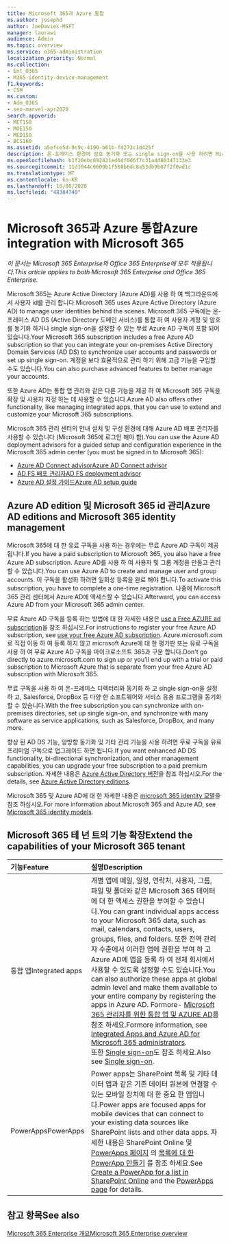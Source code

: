 ```yaml
---
title: Microsoft 365과 Azure 통합
ms.author: josephd
author: JoeDavies-MSFT
manager: laurawi
audience: Admin
ms.topic: overview
ms.service: o365-administration
localization_priority: Normal
ms.collection:
- Ent_O365
- M365-identity-device-management
f1.keywords:
- CSH
ms.custom:
- Adm_O365
- seo-marvel-apr2020
search.appverid:
- MET150
- MOE150
- MED150
- BCS160
ms.assetid: a5efce5d-9c9c-4190-b61b-fd273c1d425f
description: 온-프레미스 환경에 암호 동기화 또는 single sign-on을 사용 하려면 Microsoft 365를 Azure AD와 통합 합니다.
ms.openlocfilehash: b1f20ebc692421ed6df0d6f7c31a4d80347133e3
ms.sourcegitcommit: 11d1044c6600b1f568b6dc8a53db9b07f2f0ad1c
ms.translationtype: MT
ms.contentlocale: ko-KR
ms.lasthandoff: 10/08/2020
ms.locfileid: "48384740"
---
```

# <a name="azure-integration-with-microsoft-365"></a><span data-ttu-id="4bd20-103">Microsoft 365과 Azure 통합</span><span class="sxs-lookup"><span data-stu-id="4bd20-103">Azure integration with Microsoft 365</span></span>

<span data-ttu-id="4bd20-104">*이 문서는 Microsoft 365 Enterprise와 Office 365 Enterprise에 모두 적용됩니다.*</span><span class="sxs-lookup"><span data-stu-id="4bd20-104">*This article applies to both Microsoft 365 Enterprise and Office 365 Enterprise.*</span></span>

<span data-ttu-id="4bd20-105">Microsoft 365는 Azure Active Directory (Azure AD)를 사용 하 여 백그라운드에서 사용자 id를 관리 합니다.</span><span class="sxs-lookup"><span data-stu-id="4bd20-105">Microsoft 365 uses Azure Active Directory (Azure AD) to manage user identities behind the scenes.</span></span> <span data-ttu-id="4bd20-106">Microsoft 365 구독에는 온-프레미스 AD DS (Active Directory 도메인 서비스)를 통합 하 여 사용자 계정 및 암호를 동기화 하거나 single sign-on을 설정할 수 있는 무료 Azure AD 구독이 포함 되어 있습니다.</span><span class="sxs-lookup"><span data-stu-id="4bd20-106">Your Microsoft 365 subscription includes a free Azure AD subscription so that you can integrate your on-premises Active Directory Domain Services (AD DS) to synchronize user accounts and passwords or set up single sign-on.</span></span> <span data-ttu-id="4bd20-107">계정을 보다 효율적으로 관리 하기 위해 고급 기능을 구입할 수도 있습니다.</span><span class="sxs-lookup"><span data-stu-id="4bd20-107">You can also purchase advanced features to better manage your accounts.</span></span>
  
<span data-ttu-id="4bd20-108">또한 Azure AD는 통합 앱 관리와 같은 다른 기능을 제공 하 여 Microsoft 365 구독을 확장 및 사용자 지정 하는 데 사용할 수 있습니다.</span><span class="sxs-lookup"><span data-stu-id="4bd20-108">Azure AD also offers other functionality, like managing integrated apps, that you can use to extend and customize your Microsoft 365 subscriptions.</span></span>
  
<span data-ttu-id="4bd20-109">Microsoft 365 관리 센터의 안내 설치 및 구성 환경에 대해 Azure AD 배포 관리자를 사용할 수 있습니다 (Microsoft 365에 로그인 해야 함).</span><span class="sxs-lookup"><span data-stu-id="4bd20-109">You can use the Azure AD deployment advisors for a guided setup and configuration experience in the Microsoft 365 admin center (you must be signed in to Microsoft 365):</span></span>

 - [<span data-ttu-id="4bd20-110">Azure AD Connect advisor</span><span class="sxs-lookup"><span data-stu-id="4bd20-110">Azure AD Connect advisor</span></span>](https://aka.ms/aadconnectpwsync)
 - [<span data-ttu-id="4bd20-111">AD FS 배포 관리자</span><span class="sxs-lookup"><span data-stu-id="4bd20-111">AD FS deployment advisor</span></span>](https://aka.ms/adfsguidance)
 - [<span data-ttu-id="4bd20-112">Azure AD 설정 가이드</span><span class="sxs-lookup"><span data-stu-id="4bd20-112">Azure AD setup guide</span></span>](https://aka.ms/aadpguidance)
  
## <a name="azure-ad-editions-and-microsoft-365-identity-management"></a><span data-ttu-id="4bd20-113">Azure AD edition 및 Microsoft 365 id 관리</span><span class="sxs-lookup"><span data-stu-id="4bd20-113">Azure AD editions and Microsoft 365 identity management</span></span>

<span data-ttu-id="4bd20-114">Microsoft 365에 대 한 유료 구독을 사용 하는 경우에는 무료 Azure AD 구독이 제공 됩니다.</span><span class="sxs-lookup"><span data-stu-id="4bd20-114">If you have a paid subscription to Microsoft 365, you also have a free Azure AD subscription.</span></span> <span data-ttu-id="4bd20-115">Azure AD를 사용 하 여 사용자 및 그룹 계정을 만들고 관리할 수 있습니다.</span><span class="sxs-lookup"><span data-stu-id="4bd20-115">You can use Azure AD to create and manage user and group accounts.</span></span> <span data-ttu-id="4bd20-116">이 구독을 활성화 하려면 일회성 등록을 완료 해야 합니다.</span><span class="sxs-lookup"><span data-stu-id="4bd20-116">To activate this subscription, you have to complete a one-time registration.</span></span> <span data-ttu-id="4bd20-117">나중에 Microsoft 365 관리 센터에서 Azure AD에 액세스할 수 있습니다.</span><span class="sxs-lookup"><span data-stu-id="4bd20-117">Afterward, you can access Azure AD from your Microsoft 365 admin center.</span></span> 

<span data-ttu-id="4bd20-118">무료 Azure AD 구독을 등록 하는 방법에 대 한 자세한 내용은 [use a Free AZURE ad subscription](../compliance/use-your-free-azure-ad-subscription-in-office-365.md)을 참조 하십시오.</span><span class="sxs-lookup"><span data-stu-id="4bd20-118">For instructions to register your free Azure AD subscription, see [use your free Azure AD subscription](../compliance/use-your-free-azure-ad-subscription-in-office-365.md).</span></span> <span data-ttu-id="4bd20-119">Azure.microsoft.com로 직접 이동 하 여 등록 하지 않고 microsoft Azure에 대 한 평가판 또는 유료 구독을 사용 하 여 무료 Azure AD 구독을 마이크로소프트 365과 구분 합니다.</span><span class="sxs-lookup"><span data-stu-id="4bd20-119">Don't go directly to azure.microsoft.com to sign up or you'll end up with a trial or paid subscription to Microsoft Azure that is separate from your free Azure AD subscription with Microsoft 365.</span></span> 
  
<span data-ttu-id="4bd20-120">무료 구독을 사용 하 여 온-프레미스 디렉터리와 동기화 하 고 single sign-on을 설정 하 고, Salesforce, DropBox 등 다양 한 소프트웨어와 서비스 응용 프로그램을 동기화 할 수 있습니다.</span><span class="sxs-lookup"><span data-stu-id="4bd20-120">With the free subscription you can synchronize with on-premises directories, set up single sign-on, and synchronize with many software as service applications, such as Salesforce, DropBox, and many more.</span></span>
  
<span data-ttu-id="4bd20-121">향상 된 AD DS 기능, 양방향 동기화 및 기타 관리 기능을 사용 하려면 무료 구독을 유료 프리미엄 구독으로 업그레이드 하면 됩니다.</span><span class="sxs-lookup"><span data-stu-id="4bd20-121">If you want enhanced AD DS functionality, bi-directional synchronization, and other management capabilities, you can upgrade your free subscription to a paid premium subscription.</span></span> <span data-ttu-id="4bd20-122">자세한 내용은 [Azure Active Directory 버전](https://azure.microsoft.com/pricing/details/active-directory/)을 참조 하십시오.</span><span class="sxs-lookup"><span data-stu-id="4bd20-122">For the details, see [Azure Active Directory editions](https://azure.microsoft.com/pricing/details/active-directory/).</span></span>
  
<span data-ttu-id="4bd20-123">Microsoft 365 및 Azure AD에 대 한 자세한 내용은 [microsoft 365 identity 모델](about-microsoft-365-identity.md)을 참조 하십시오.</span><span class="sxs-lookup"><span data-stu-id="4bd20-123">For more information about Microsoft 365 and Azure AD, see [Microsoft 365 identity models](about-microsoft-365-identity.md).</span></span>
  
## <a name="extend-the-capabilities-of-your-microsoft-365-tenant"></a><span data-ttu-id="4bd20-124">Microsoft 365 테 넌 트의 기능 확장</span><span class="sxs-lookup"><span data-stu-id="4bd20-124">Extend the capabilities of your Microsoft 365 tenant</span></span>

|<span data-ttu-id="4bd20-125">**기능**</span><span class="sxs-lookup"><span data-stu-id="4bd20-125">**Feature**</span></span>|<span data-ttu-id="4bd20-126">**설명**</span><span class="sxs-lookup"><span data-stu-id="4bd20-126">**Description**</span></span>|
|:-----|:-----|
|<span data-ttu-id="4bd20-127">통합 앱</span><span class="sxs-lookup"><span data-stu-id="4bd20-127">Integrated apps</span></span>  <br/> |<span data-ttu-id="4bd20-128">개별 앱에 메일, 일정, 연락처, 사용자, 그룹, 파일 및 폴더와 같은 Microsoft 365 데이터에 대 한 액세스 권한을 부여할 수 있습니다.</span><span class="sxs-lookup"><span data-stu-id="4bd20-128">You can grant individual apps access to your Microsoft 365 data, such as mail, calendars, contacts, users, groups, files, and folders.</span></span> <span data-ttu-id="4bd20-129">또한 전역 관리자 수준에서 이러한 앱에 권한을 부여 하 고 Azure AD에 앱을 등록 하 여 전체 회사에서 사용할 수 있도록 설정할 수도 있습니다.</span><span class="sxs-lookup"><span data-stu-id="4bd20-129">You can also authorize these apps at global admin level and make them available to your entire company by registering the apps in Azure AD.</span></span> <span data-ttu-id="4bd20-130">Formore- [Microsoft 365 관리자를 위한 통합 앱 및 AZURE AD](integrated-apps-and-azure-ads.md)를 참조 하세요.</span><span class="sxs-lookup"><span data-stu-id="4bd20-130">Formore information, see [Integrated Apps and Azure AD for Microsoft 365 administrators](integrated-apps-and-azure-ads.md).</span></span>  <br/> <span data-ttu-id="4bd20-131">또한 [Single sign-on](https://go.microsoft.com/fwlink/p/?LinkId=698604)도 참조 하세요.</span><span class="sxs-lookup"><span data-stu-id="4bd20-131">Also see [Single sign-on](https://go.microsoft.com/fwlink/p/?LinkId=698604).</span></span>  <br/> |
|<span data-ttu-id="4bd20-132">PowerApps</span><span class="sxs-lookup"><span data-stu-id="4bd20-132">PowerApps</span></span>  <br/> | <span data-ttu-id="4bd20-133">Power apps는 SharePoint 목록 및 기타 데이터 앱과 같은 기존 데이터 원본에 연결할 수 있는 모바일 장치에 대 한 중요 한 앱입니다.</span><span class="sxs-lookup"><span data-stu-id="4bd20-133">Power apps are focused apps for mobile devices that can connect to your existing data sources like SharePoint lists and other data apps.</span></span> <span data-ttu-id="4bd20-134">자세한 내용은 SharePoint Online 및 [PowerApps 페이지](https://powerapps.microsoft.com/) 의 [목록에 대 한 PowerApp 만들기](https://support.office.com/article/9338b2d2-67ac-4b81-8e67-97da27e5e9ab) 를 참조 하세요.</span><span class="sxs-lookup"><span data-stu-id="4bd20-134">See [Create a PowerApp for a list in SharePoint Online](https://support.office.com/article/9338b2d2-67ac-4b81-8e67-97da27e5e9ab) and the [PowerApps page](https://powerapps.microsoft.com/) for details.</span></span>  <br/> |
   
## <a name="see-also"></a><span data-ttu-id="4bd20-135">참고 항목</span><span class="sxs-lookup"><span data-stu-id="4bd20-135">See also</span></span>

[<span data-ttu-id="4bd20-136">Microsoft 365 Enterprise 개요</span><span class="sxs-lookup"><span data-stu-id="4bd20-136">Microsoft 365 Enterprise overview</span></span>](microsoft-365-overview.md)
